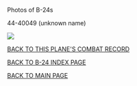 
Photos of B-24s






 




44-40049 (unknown name)  

![](44-40049.jpg)  
  

[BACK TO THIS PLANE'S COMBAT RECORD](../b24s/44-40049.md)  

[BACK TO B-24 INDEX PAGE](../000b24s.md)  

[BACK TO MAIN PAGE](../index.md)


